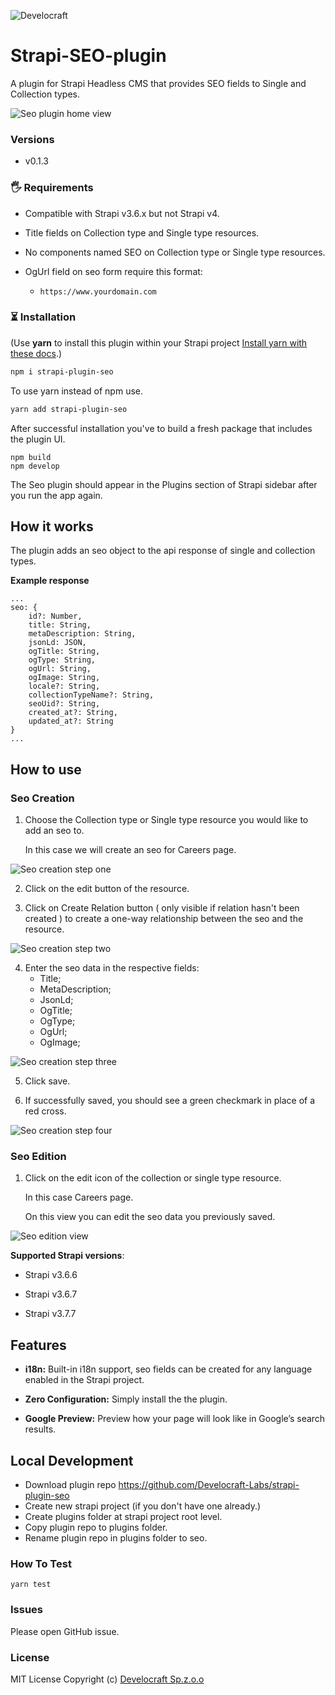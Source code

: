 ![Develocraft](https://github.com/Develocraft-Labs/strapi-plugin-seo/blob/main/images/logo.jpg?raw=true)

# Strapi-SEO-plugin

A plugin for Strapi Headless CMS that provides SEO fields to Single and Collection types.

![Seo plugin home view](https://github.com/Develocraft-Labs/strapi-plugin-seo/blob/main/images/homeview.png?raw=true)

### Versions

- v0.1.3

### 🖐 Requirements

- Compatible with Strapi v3.6.x but not Strapi v4.

- Title fields on Collection type and Single type resources.

- No components named SEO on Collection type or Single type resources.

- OgUrl field on seo form require this format:
  - `https://www.yourdomain.com`

### ⏳ Installation

(Use **yarn** to install this plugin within your Strapi project [Install yarn with these docs](https://yarnpkg.com/lang/en/docs/install/).)

```bash
npm i strapi-plugin-seo
```

To use yarn instead of npm use.

```bash
yarn add strapi-plugin-seo
```

After successful installation you've to build a fresh package that includes the plugin UI.

```
npm build
npm develop
```

The Seo plugin should appear in the Plugins section of Strapi sidebar after you run the app again.

## How it works

The plugin adds an seo object to the api response of single and collection types.

**Example response**

```
...
seo: {
    id?: Number,
    title: String,
    metaDescription: String,
    jsonLd: JSON,
    ogTitle: String,
    ogType: String,
    ogUrl: String,
    ogImage: String,
    locale?: String,
    collectionTypeName?: String,
    seoUid?: String,
    created_at?: String,
    updated_at?: String
}
...
```

## How to use

### Seo Creation

1. Choose the Collection type or Single type resource you would like to add an seo to.

   In this case we will create an seo for Careers page.

![Seo creation step one](https://github.com/Develocraft-Labs/strapi-plugin-seo/blob/main/images/stepOne.png?raw=true)

2. Click on the edit button of the resource.

3. Click on Create Relation button ( only visible if relation hasn't been created ) to create a one-way relationship between the seo and the resource.

![Seo creation step two](https://github.com/Develocraft-Labs/strapi-plugin-seo/blob/main/images/stepTwo.png?raw=true)

4. Enter the seo data in the respective fields:
   - Title;
   - MetaDescription;
   - JsonLd;
   - OgTitle;
   - OgType;
   - OgUrl;
   - OgImage;

![Seo creation step three](https://github.com/Develocraft-Labs/strapi-plugin-seo/blob/main/images/stepThree.png?raw=true)

5. Click save.

6. If successfully saved, you should see a green checkmark in place of a red cross.

![Seo creation step four](https://github.com/Develocraft-Labs/strapi-plugin-seo/blob/main/images/stepFour.png?raw=true)

### Seo Edition

1. Click on the edit icon of the collection or single type resource.

   In this case Careers page.

   On this view you can edit the seo data you previously saved.

![Seo edition view](https://github.com/Develocraft-Labs/strapi-plugin-seo/blob/main/images/editView.png?raw=true)

**Supported Strapi versions**:

- Strapi v3.6.6

- Strapi v3.6.7

- Strapi v3.7.7

## Features

- **i18n:** Built-in i18n support, seo fields can be created for any language enabled in the Strapi project.

- **Zero Configuration:** Simply install the the plugin.

- **Google Preview:** Preview how your page will look like in Google’s search results.

## Local Development

- Download plugin repo https://github.com/Develocraft-Labs/strapi-plugin-seo
- Create new strapi project (if you don't have one already.)
- Create plugins folder at strapi project root level.
- Copy plugin repo to plugins folder.
- Rename plugin repo in plugins folder to seo.

### How To Test

`yarn test`

### Issues

Please open GitHub issue.

### License

MIT License Copyright (c) [Develocraft Sp.z.o.o](https://develocraft.com/)

